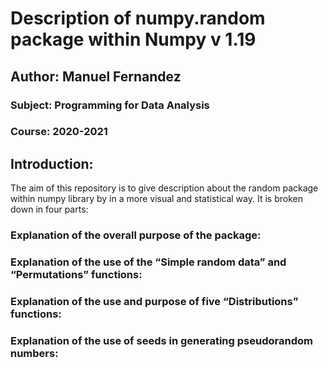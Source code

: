 # Description of numpy.random package within Numpy v 1.19
## Author: Manuel Fernandez
### Subject: Programming for Data Analysis
### Course: 2020-2021

## Introduction:
The aim of this repository is to give description about the random package within numpy library by in a more visual and statistical way. It is broken down in four parts:

### Explanation of the overall purpose of the package:



### Explanation of the use of the “Simple random data” and “Permutations” functions:



### Explanation of the use and purpose of five “Distributions” functions:



### Explanation of the use of seeds in generating pseudorandom numbers:
